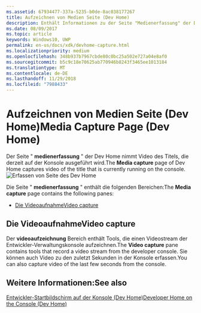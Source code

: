 ```yaml
---
ms.assetid: 67934477-337a-5235-b0de-8ac038177267
title: Aufzeichnen von Medien Seite (Dev Home)
description: Enthält Informationen zu der Seite "Medienerfassung" der Dev Home-app für Xbox One.
ms.date: 08/09/2017
ms.topic: article
keywords: Windows10, UWP
permalink: en-us/docs/xdk/devhome-capture.html
ms.localizationpriority: medium
ms.openlocfilehash: 348b937b7967cbde80c0bc25a502e727a04e8af0
ms.sourcegitcommit: b5c9c18e70625ab770946b8243f3465ee1013184
ms.translationtype: MT
ms.contentlocale: de-DE
ms.lasthandoff: 11/29/2018
ms.locfileid: "7988433"
---
```

# <a name="media-capture-page-dev-home"></a><span data-ttu-id="4aeac-104">Aufzeichnen von Medien Seite (Dev Home)</span><span class="sxs-lookup"><span data-stu-id="4aeac-104">Media Capture Page (Dev Home)</span></span>
   
  
<span data-ttu-id="4aeac-105">Der Seite " **medienerfassung** " der Dev Home nimmt Video des Titels, die derzeit auf der Konsole ausgeführt wird.</span><span class="sxs-lookup"><span data-stu-id="4aeac-105">The **Media capture** page of Dev Home captures video of the title that is currently running on the console.</span></span>   
 ![Erfassen von Seite des Dev Home](images/devhome_capture.png)   
  
<span data-ttu-id="4aeac-107">Die Seite " **medienerfassung** " enthält die folgenden Bereichen:</span><span class="sxs-lookup"><span data-stu-id="4aeac-107">The **Media capture** page contains the following panes:</span></span>   
 
   *  [<span data-ttu-id="4aeac-108">Die Videoaufnahme</span><span class="sxs-lookup"><span data-stu-id="4aeac-108">Video capture</span></span>](#ID4EHB)  

 
<a id="ID4EHB"></a>

   

## <a name="video-capture"></a><span data-ttu-id="4aeac-109">Die Videoaufnahme</span><span class="sxs-lookup"><span data-stu-id="4aeac-109">Video capture</span></span>  
   
  
<span data-ttu-id="4aeac-110">Der **videoaufzeichnung** Bereich enthält Tools, die einen Videostream der Entwickler-Verwaltungskonsole aufzeichnen.</span><span class="sxs-lookup"><span data-stu-id="4aeac-110">The **Video capture** pane contains tools that record a video stream from the developer console.</span></span> <span data-ttu-id="4aeac-111">Sie können auch Video zu den zuletzt Sekunden in der Konsole erfassen.</span><span class="sxs-lookup"><span data-stu-id="4aeac-111">You can also capture video of the last few seconds from the console.</span></span>   
  
<a id="ID4ERB"></a>

   

## <a name="see-also"></a><span data-ttu-id="4aeac-112">Weitere Informationen:</span><span class="sxs-lookup"><span data-stu-id="4aeac-112">See also</span></span>  
 [<span data-ttu-id="4aeac-113">Entwickler-Startbildschirm auf der Konsole (Dev Home)</span><span class="sxs-lookup"><span data-stu-id="4aeac-113">Developer Home on the Console (Dev Home)</span></span>](dev-home.md)

  